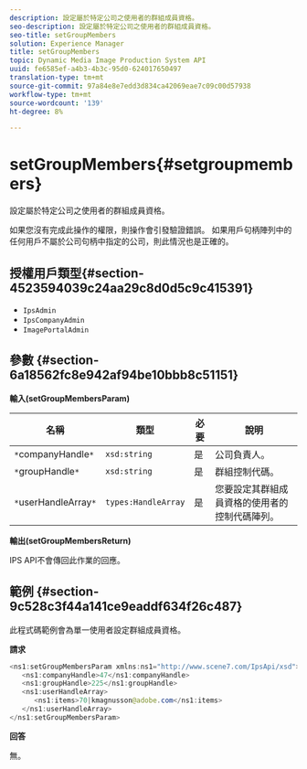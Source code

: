 ```yaml
---
description: 設定屬於特定公司之使用者的群組成員資格。
seo-description: 設定屬於特定公司之使用者的群組成員資格。
seo-title: setGroupMembers
solution: Experience Manager
title: setGroupMembers
topic: Dynamic Media Image Production System API
uuid: fe6585ef-a4b3-4b3c-95d0-624017650497
translation-type: tm+mt
source-git-commit: 97a84e8e7edd3d834ca42069eae7c09c00d57938
workflow-type: tm+mt
source-wordcount: '139'
ht-degree: 8%

---
```



# setGroupMembers{#setgroupmembers}

設定屬於特定公司之使用者的群組成員資格。

如果您沒有完成此操作的權限，則操作會引發驗證錯誤。 如果用戶句柄陣列中的任何用戶不屬於公司句柄中指定的公司，則此情況也是正確的。

## 授權用戶類型{#section-4523594039c24aa29c8d0d5c9c415391}

* `IpsAdmin`
* `IpsCompanyAdmin`
* `ImagePortalAdmin`

## 參數 {#section-6a18562fc8e942af94be10bbb8c51151}

**輸入(setGroupMembersParam)**

| 名稱 | 類型 | 必要 | 說明 |
|---|---|---|---|
| `*`companyHandle`*` | `xsd:string` | 是 | 公司負責人。 |
| `*`groupHandle`*` | `xsd:string` | 是 | 群組控制代碼。 |
| `*`userHandleArray`*` | `types:HandleArray` | 是 | 您要設定其群組成員資格的使用者的控制代碼陣列。 |

**輸出(setGroupMembersReturn)**

IPS API不會傳回此作業的回應。

## 範例 {#section-9c528c3f44a141ce9eaddf634f26c487}

此程式碼範例會為單一使用者設定群組成員資格。

**請求**

```java
<ns1:setGroupMembersParam xmlns:ns1="http://www.scene7.com/IpsApi/xsd">
   <ns1:companyHandle>47</ns1:companyHandle>
   <ns1:groupHandle>225</ns1:groupHandle>
   <ns1:userHandleArray>
      <ns1:items>70|kmagnusson@adobe.com</ns1:items>
   </ns1:userHandleArray>
</ns1:setGroupMembersParam>
```

**回答**

無。
